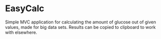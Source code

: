 # EasyCalc
Simple MVC application for calculating the amount of glucose out of given values, made for big data sets. 
Results can be copied to clipboard to work with elsewhere.
